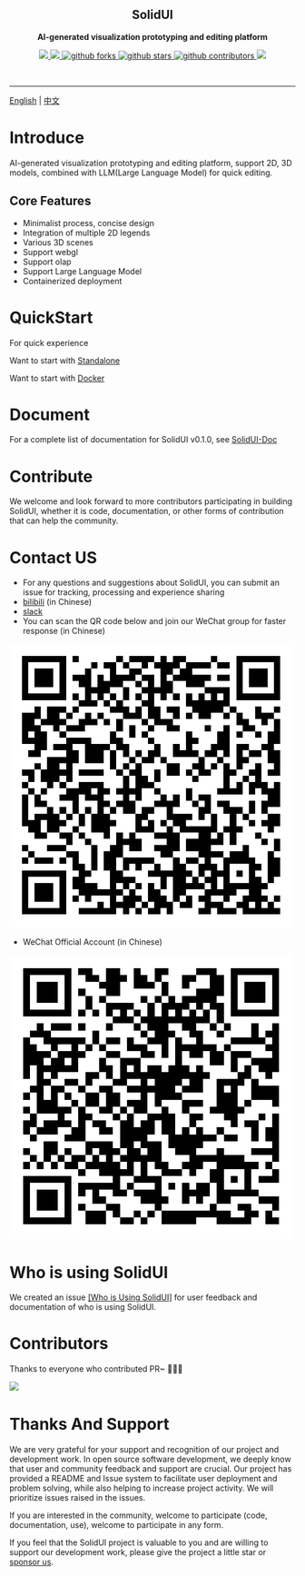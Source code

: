<h2 align="center">
  SolidUI
</h2>

<p align="center">
  <strong>AI-generated visualization prototyping and editing platform</strong>
</p>


<p align="center">
    <a target="_blank" href="https://github.com/CloudOrc/SolidUI/blob/main/LICENSE">
        <img src="https://img.shields.io/badge/License-Apache%202.0-blue.svg?label=license" />
    </a>
    <a target="_blank" href="https://www.oracle.com/technetwork/java/javase/downloads/index.html">
        <img src="https://img.shields.io/badge/JDK-8-green.svg" />
    </a>

   <a target="_blank" href='https://github.com/CloudOrc/SolidUI'>
        <img src="https://img.shields.io/github/forks/CloudOrc/SolidUI.svg" alt="github forks"/>
   </a>
   <a target="_blank" href='https://github.com/CloudOrc/SolidUI'>
        <img src="https://img.shields.io/github/stars/CloudOrc/SolidUI.svg" alt="github stars"/>
   </a>
   <a target="_blank" href='https://github.com/CloudOrc/SolidUI'>
        <img src="https://img.shields.io/github/contributors/CloudOrc/SolidUI.svg" alt="github contributors"/>
   </a>
  <a target="_blank" href="https://badges.toozhao.com/stats/01GS2TEBGN98QRTZ1F3K0Y7XCG">
       <img src="https://badges.toozhao.com/badges/01GS2TEBGN98QRTZ1F3K0Y7XCG/green.svg" />
  </a>

</p>
<br/>

---
[English](README.md) | [中文](README_CN.md)

# Introduce
 AI-generated visualization prototyping and editing platform, support 2D, 3D models, combined with LLM(Large Language Model) for quick editing.

## Core Features

* Minimalist process, concise design
* Integration of multiple 2D legends
* Various 3D scenes
* Support webgl
* Support olap
* Support Large Language Model
* Containerized deployment

# QuickStart

For quick experience

Want to start with [Standalone](https://github.com/CloudOrc/SolidUI-Doc/tree/main/en_US/Deployment_Documentation/OverallDeployment/README_STANDALONE.md)

Want to start with [Docker](https://github.com/CloudOrc/SolidUI-Doc/tree/main/en_US/Deployment_Documentation/OverallDeployment/README_DOCKER.md)


# Document
For a complete list of documentation for SolidUI v0.1.0, see [SolidUI-Doc](https://github.com/CloudOrc/SolidUI-Doc/tree/main/en_US)


# Contribute

We welcome and look forward to more contributors participating in building SolidUI, whether it is code, documentation, or other forms of contribution that can help the community.


# Contact US

- For any questions and suggestions about SolidUI, you can submit an issue for tracking, processing and experience sharing
- [bilibili](https://space.bilibili.com/472576729) (in Chinese)  
- [slack](https://join.slack.com/t/solidui/shared_invite/zt-1r83iino0-SZD38aHAIw2KBA~DSpZndA)  
- You can scan the QR code below and join our WeChat group for faster response (in Chinese)

![SolidUI1](docs/images/solidui_contact_01.png)

- WeChat Official Account (in Chinese)

![SolidUI2](docs/images/solidui_contact_02.png)

# Who is using SolidUI

We created an issue [[Who is Using SolidUI]](https://github.com/CloudOrc/SolidUI/issues/1) for user feedback and documentation of who is using SolidUI.

# Contributors

Thanks to everyone who contributed PR~ 🎉🎉🎉

<a href="https://github.com/CloudOrc/SolidUI/graphs/contributors">
<img src="https://contrib.rocks/image?repo=CloudOrc/SolidUI" />
</a>

# Thanks And Support

We are very grateful for your support and recognition of our project and development work. In open source software development, we deeply know that user and community feedback and support are crucial. Our project has provided a README and Issue system to facilitate user deployment and problem solving, while also helping to increase project activity. We will prioritize issues raised in the issues.

If you are interested in the community, welcome to participate (code, documentation, use), welcome to participate in any form.

If you feel that the SolidUI project is valuable to you and are willing to support our development work, please give the project a little star or [sponsor us](https://afdian.net/a/solidui).

